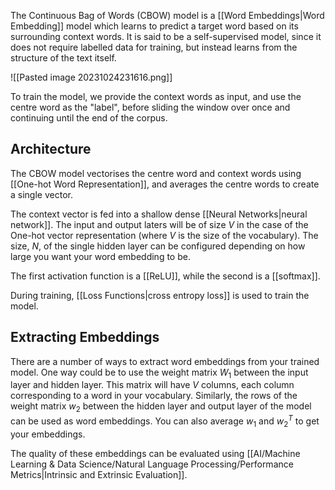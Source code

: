 The Continuous Bag of Words (CBOW) model is a [[Word Embeddings|Word Embedding]] model which learns to predict a target word based on its surrounding context words. It is said to be a self-supervised model, since it does not require labelled data for training, but instead learns from the structure of the text itself.

![[Pasted image 20231024231616.png]]

To train the model, we provide the context words as input, and use the centre word as the "label", before sliding the window over once and continuing until the end of the corpus.
## Architecture
The CBOW model vectorises the centre word and context words using [[One-hot Word Representation]], and averages the centre words to create a single vector. 

The context vector is fed into a shallow dense [[Neural Networks|neural network]]. The input and output laters will be of size $V$ in the case of the One-hot vector representation (where $V$ is the size of the vocabulary). The size, $N$, of the single hidden layer can be configured depending on how large you want your word embedding to be. 

The first activation function is a [[ReLU]], while the second is a [[softmax]].

During training, [[Loss Functions|cross entropy loss]] is used to train the model.
## Extracting Embeddings
There are a number of ways to extract word embeddings from your trained model. One way could be to use the weight matrix $W_{1}$ between the input layer and hidden layer. This matrix will have $V$ columns, each column corresponding to a word in your vocabulary. Similarly, the rows of the weight matrix $w_{2}$ between the hidden layer and output layer of the model can be used as word embeddings. You can also average $w_{1}$ and $w_{2}^{T}$ to get your embeddings.

The quality of these embeddings can be evaluated using [[AI/Machine Learning & Data Science/Natural Language Processing/Performance Metrics|Intrinsic and Extrinsic Evaluation]].